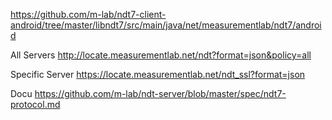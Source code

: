 

https://github.com/m-lab/ndt7-client-android/tree/master/libndt7/src/main/java/net/measurementlab/ndt7/android

All Servers
http://locate.measurementlab.net/ndt?format=json&policy=all

Specific Server
https://locate.measurementlab.net/ndt_ssl?format=json

Docu
https://github.com/m-lab/ndt-server/blob/master/spec/ndt7-protocol.md